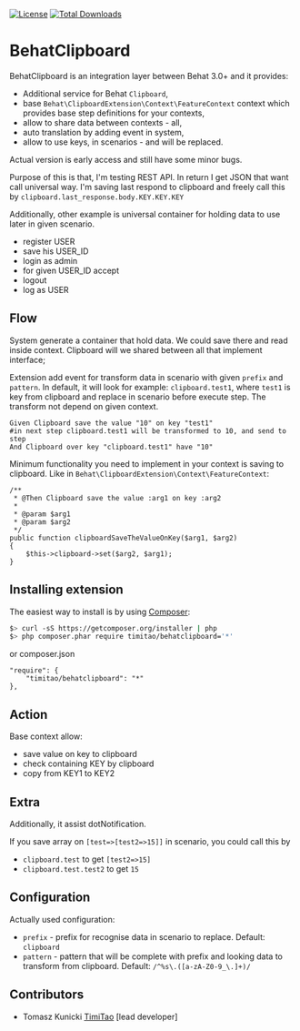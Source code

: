 [![License](https://poser.pugx.org/timitao/behatclipboard/license.svg)](https://packagist.org/packages/timitao/behatclipboard)
[![Total Downloads](https://poser.pugx.org/timitao/behatclipboard/downloads.svg)](https://packagist.org/packages/timitao/behatclipboard)

BehatClipboard
==============

BehatClipboard is an integration layer between Behat 3.0+ and it provides:

* Additional service for Behat ``Clipboard``,
* base ``Behat\ClipboardExtension\Context\FeatureContext`` context which provides base
  step definitions for your contexts,
* allow to share data between contexts - all,
* auto translation by adding event in system,
* allow to use keys, in scenarios - and will be replaced.

Actual version is early access and still have some minor bugs.

Purpose of this is that, I'm testing REST API. In return I get JSON that want call universal way.
I'm saving last respond to clipboard and freely call this by ``clipboard.last_response.body.KEY.KEY.KEY``

Additionally, other example is universal container for holding data to use later in given scenario.
* register USER 
* save his USER_ID
* login as admin
* for given USER_ID accept
* logout
* log as USER

## Flow

System generate a container that hold data. We could save there and read inside context. 
Clipboard will we shared between all that implement interface;

Extension add event for transform data in scenario with given ``prefix`` and ``pattern``. 
In default, it will look for example: ``clipboard.test1``, where ``test1`` is key from clipboard 
and replace in scenario before execute step. The transform not depend on given context.

    Given Clipboard save the value "10" on key "test1"
    #in next step clipboard.test1 will be transformed to 10, and send to step
    And Clipboard over key "clipboard.test1" have "10" 

Minimum functionality you need to implement in your context is saving to clipboard. Like in ``Behat\ClipboardExtension\Context\FeatureContext``:

    /**
     * @Then Clipboard save the value :arg1 on key :arg2
     *
     * @param $arg1
     * @param $arg2
     */
    public function clipboardSaveTheValueOnKey($arg1, $arg2)
    {
        $this->clipboard->set($arg2, $arg1);
    }
    
## Installing extension

The easiest way to install is by using [Composer](https://getcomposer.org):

```bash
$> curl -sS https://getcomposer.org/installer | php
$> php composer.phar require timitao/behatclipboard='*'
```

or composer.json

    "require": {
        "timitao/behatclipboard": "*"
    },
    
## Action

Base context allow:
* save value on key to clipboard
* check containing KEY by clipboard
* copy from KEY1 to KEY2

## Extra

Additionally, it assist dotNotification.

If you save array on ``[test=>[test2=>15]]`` in scenario, you could call this by 
* ``clipboard.test`` to get ``[test2=>15]``
* ``clipboard.test.test2`` to get ``15``

## Configuration

Actually used configuration:
* ``prefix`` - prefix for recognise data in scenario to replace. Default: ``clipboard``
* ``pattern`` - pattern that will be complete with prefix and looking data to transform from clipboard. Default: ``/^%s\.([a-zA-Z0-9_\.]+)/``

## Contributors

* Tomasz Kunicki [TimiTao](http://github.com/timiTao) [lead developer]